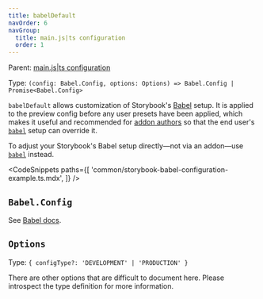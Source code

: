 ```yaml
---
title: babelDefault
navOrder: 6
navGroup:
  title: main.js|ts configuration
  order: 1
---
```


Parent: [main.js|ts configuration](./main-config.md)

Type: `(config: Babel.Config, options: Options) => Babel.Config | Promise<Babel.Config>`

`babelDefault` allows customization of Storybook's [Babel](https://babeljs.io/) setup. It is applied to the preview config before any user presets have been applied, which makes it useful and recommended for [addon authors](../07-addons/writing-presets.md#babel) so that the end user's [`babel`](./main-config-babel.md) setup can override it.

<Callout variant="info" icon="💡">

To adjust your Storybook's Babel setup directly—not via an addon—use [`babel`](./main-config-babel.md) instead.

</Callout>

<!-- prettier-ignore-start -->

<CodeSnippets
  paths={[
    'common/storybook-babel-configuration-example.ts.mdx',
  ]}
/>

<!-- prettier-ignore-end -->

## `Babel.Config`

See [Babel docs](https://babeljs.io/docs/options).

## `Options`

Type: `{ configType?: 'DEVELOPMENT' | 'PRODUCTION' }`

There are other options that are difficult to document here. Please introspect the type definition for more information.
